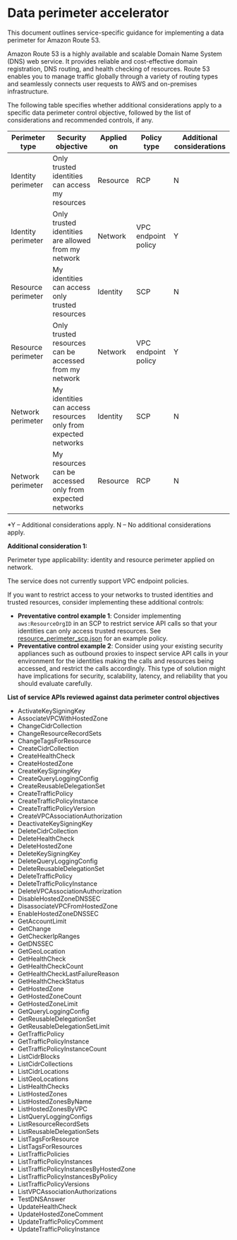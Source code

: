 
# Data perimeter accelerator


This document outlines service-specific guidance for implementing a data perimeter for Amazon Route 53. 

Amazon Route 53 is a highly available and scalable Domain Name System (DNS) web service. It provides reliable and cost-effective domain registration, DNS routing, and health checking of resources. Route 53 enables you to manage traffic globally through a variety of routing types and seamlessly connects user requests to AWS and on-premises infrastructure.


The following table specifies whether additional considerations apply to a specific data perimeter control objective, followed by the list of considerations and recommended controls, if any.

| Perimeter type | Security objective | Applied on | Policy type | Additional considerations |
|----------------|-------------------|------------|-------------|------------------------|
| Identity perimeter | Only trusted identities can access my resources | Resource | RCP | N |
| Identity perimeter | Only trusted identities are allowed from my network | Network | VPC endpoint policy | Y |
| Resource perimeter | My identities can access only trusted resources | Identity | SCP | N |
| Resource perimeter | Only trusted resources can be accessed from my network | Network | VPC endpoint policy | Y |
| Network perimeter | My identities can access resources only from expected networks | Identity | SCP | N |
| Network perimeter | My resources can be accessed only from expected networks | Resource | RCP | N |

*Y – Additional considerations apply. N – No additional considerations apply.
 

**Additional consideration 1:**

Perimeter type applicability: identity and resource perimeter applied on network.
        
The service does not currently support VPC endpoint policies.

If you want to restrict access to your networks to trusted identities and trusted resources, consider implementing these additional controls:

* **Preventative control example 1**: Consider implementing `aws:ResourceOrgID` in an SCP to restrict service API calls so that your identities can only access trusted resources. See [resource_perimeter_scp.json](https://github.com/aws-samples/data-perimeter-policy-examples/blob/main/service_control_policies/resource_perimeter_scp.json) for an example policy.
* **Preventative control example 2**: Consider using your existing security appliances such as outbound proxies to inspect service API calls in your environment for the identities making the calls and resources being accessed, and restrict the calls accordingly. This type of solution might have implications for security, scalability, latency, and reliability that you should evaluate carefully.


**List of service APIs reviewed against data perimeter control objectives**

* ActivateKeySigningKey
* AssociateVPCWithHostedZone
* ChangeCidrCollection
* ChangeResourceRecordSets
* ChangeTagsForResource
* CreateCidrCollection
* CreateHealthCheck
* CreateHostedZone
* CreateKeySigningKey
* CreateQueryLoggingConfig
* CreateReusableDelegationSet
* CreateTrafficPolicy
* CreateTrafficPolicyInstance
* CreateTrafficPolicyVersion
* CreateVPCAssociationAuthorization
* DeactivateKeySigningKey
* DeleteCidrCollection
* DeleteHealthCheck
* DeleteHostedZone
* DeleteKeySigningKey
* DeleteQueryLoggingConfig
* DeleteReusableDelegationSet
* DeleteTrafficPolicy
* DeleteTrafficPolicyInstance
* DeleteVPCAssociationAuthorization
* DisableHostedZoneDNSSEC
* DisassociateVPCFromHostedZone
* EnableHostedZoneDNSSEC
* GetAccountLimit
* GetChange
* GetCheckerIpRanges
* GetDNSSEC
* GetGeoLocation
* GetHealthCheck
* GetHealthCheckCount
* GetHealthCheckLastFailureReason
* GetHealthCheckStatus
* GetHostedZone
* GetHostedZoneCount
* GetHostedZoneLimit
* GetQueryLoggingConfig
* GetReusableDelegationSet
* GetReusableDelegationSetLimit
* GetTrafficPolicy
* GetTrafficPolicyInstance
* GetTrafficPolicyInstanceCount
* ListCidrBlocks
* ListCidrCollections
* ListCidrLocations
* ListGeoLocations
* ListHealthChecks
* ListHostedZones
* ListHostedZonesByName
* ListHostedZonesByVPC
* ListQueryLoggingConfigs
* ListResourceRecordSets
* ListReusableDelegationSets
* ListTagsForResource
* ListTagsForResources
* ListTrafficPolicies
* ListTrafficPolicyInstances
* ListTrafficPolicyInstancesByHostedZone
* ListTrafficPolicyInstancesByPolicy
* ListTrafficPolicyVersions
* ListVPCAssociationAuthorizations
* TestDNSAnswer
* UpdateHealthCheck
* UpdateHostedZoneComment
* UpdateTrafficPolicyComment
* UpdateTrafficPolicyInstance


